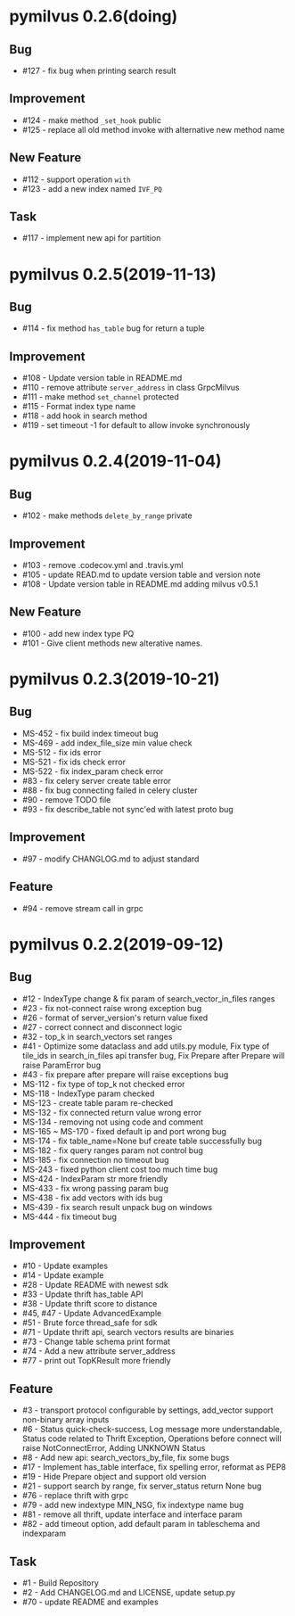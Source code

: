 # pymilvus 0.2.6(doing)

## Bug
- \#127 - fix bug when printing search result

## Improvement
- \#124 - make method `_set_hook` public
- \#125 - replace all old method invoke with alternative new method name

## New Feature
- \#112 - support operation `with`
- \#123 - add a new index named `IVF_PQ`

## Task
- \#117 - implement new api for partition


# pymilvus 0.2.5(2019-11-13)

## Bug
- \#114 - fix method `has_table` bug for return a tuple

## Improvement
- \#108 - Update version table in README.md
- \#110 - remove attribute `server_address` in class GrpcMilvus
- \#111 - make method `set_channel` protected
- \#115 - Format index type name
- \#118 - add hook in search method
- \#119 - set timeout -1 for default to allow invoke synchronously


# pymilvus 0.2.4(2019-11-04)

## Bug
- \#102 - make methods `delete_by_range` private

## Improvement
- \#103 - remove .codecov.yml and .travis.yml
- \#105 - update READ.md to update version table and version note
- \#108 - Update version table in README.md adding milvus v0.5.1

## New Feature
- \#100 - add new index type PQ
- \#101 - Give client methods new alterative names.


# pymilvus 0.2.3(2019-10-21)

## Bug
- MS-452 - fix build index timeout bug
- MS-469 - add index_file_size min value check
- MS-512 - fix ids error
- MS-521 - fix ids check error
- MS-522 - fix index_param check error
- \#83 - fix celery server create table error
- \#88 - fix bug connecting failed in celery cluster
- \#90 - remove TODO file
- \#93 - fix describe_table not sync'ed with latest proto bug

## Improvement
- \#97 - modify CHANGLOG.md to adjust standard

## Feature
- \#94 - remove stream call in grpc


# pymilvus 0.2.2(2019-09-12)

## Bug
- \#12 - IndexType change & fix param of search_vector_in_files ranges
- \#23 - fix not-connect raise wrong exception bug
- \#26 - format of server_version's return value fixed
- \#27 - correct connect and disconnect logic    
- \#32 - top_k in search_vectors set ranges
- \#41 - Optimize some dataclass and add utils.py module, Fix type of tile_ids in search_in_files api transfer bug, Fix Prepare after Prepare will raise ParamError bug
- \#43 - fix prepare after prepare will raise exceptions bug
- MS-112 - fix type of top_k not checked error
- MS-118 - IndexType param checked
- MS-123 - create table param re-checked
- MS-132 - fix connected return value wrong error
- MS-134 - removing not using code and comment
- MS-165 ~ MS-170 - fixed default ip and port wrong bug
- MS-174 - fix table_name=None buf create table successfully bug
- MS-182 - fix query ranges param not control bug
- MS-185 - fix connection no timeout bug 
- MS-243 - fixed python client cost too much time bug
- MS-424 - IndexParam str more friendly
- MS-433 - fix wrong passing param bug
- MS-438 - fix add vectors with ids bug
- MS-439 - fix search result unpack bug on windows
- MS-444 - fix timeout bug
  
## Improvement
- \#10 - Update examples
- \#14 - Update example
- \#28 - Update README with newest sdk
- \#33 - Update thrift has_table API
- \#38 - Update thrift score to distance
- \#45, \#47 -  Update AdvancedExample
- \#51 - Brute force thread_safe for sdk
- \#71 - Update thrift api, search vectors results are binaries
- \#73 - Change table schema print format
- \#74 - Add a new attribute server_address
- \#77 - print out TopKResult more friendly

## Feature
- \#3 - transport protocol configurable by settings, add_vector support non-binary array inputs
- \#6 - Status quick-check-success, Log message more understandable, Status code related to Thrift Exception, Operations before connect will raise NotConnectError, Adding UNKNOWN Status
- \#8 - Add new api: search_vectors_by_file, fix some bugs
- \#17 - Implement has_table interface, fix spelling error, reformat as PEP8
- \#19 - Hide Prepare object and support old version
- \#21 - support search by range, fix server_status return None bug
- \#76 - replace thrift with grpc
- \#79 - add new indextype MIN_NSG, fix indextype name bug
- \#81 - remove all thrift, update interface and interface param
- \#82 - add timeout option, add default param in tableschema and indexparam
    
## Task
- \#1 - Build Repository
- \#2 - Add CHANGELOG.md and LICENSE, update setup.py
- \#70 - update README and examples
